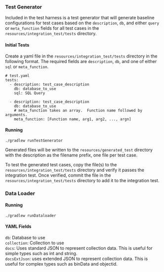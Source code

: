 ### Test Generator  
Included in the test harness is a test generator that will generate baseline configurations for test cases based on
the `description`, `db`, and either `query` or `meta_function` fields for all test cases in the 
`resources/integration_test/tests` directory.
#### Initial Tests
Create a yaml file in the `resources/integration_test/tests` directory in the following format.  The required fields 
are `description`, `db`, and one of either `sql` or `meta_function`.
```
# test.yaml
tests:
  - description: test_case_description
    db: database_to_use
    sql: SQL Query
    
  - description: test_case_description
    db: database_to_use
    # meta_function takes an array.  Function name followed by arguments.
    meta_function: [Function name, arg1, arg2, ..., argn]
```
#### Running  
```
./gradlew runTestGenerator  
```
Generated files will be written to the `resources/generated_test` directory with the description as the 
filename prefix, one file per test case.  

To test the generated test cases, copy the file(s) to the `resources/integration_test/tests` directory and verify it 
passes the integration test.  Once verified, commit the file in the `resources/integration_test/tests` directory to 
add it to the integration test.

### Data Loader
#### Running
```
./gradlew runDataloader
```
#### YAML Fields
`db`: Database to use  
`collection`: Collection to use  
`docs`: Uses standard JSON to represent collection data. This is useful for simple types such as int and string.  
`docsExtJson`: uses extended JSON to represent collection data. This is useful for complex types such as binData and objectid.  

